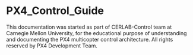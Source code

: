 # PX4_Control_Guide
This documentation was started as part of CERLAB-Control team at Carnegie Mellon University, for the educational purpose of understanding and documenting the PX4 multicopter control architecture. All rights reserved by PX4 Development Team. 

